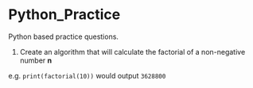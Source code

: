 # Python_Practice
Python based practice questions.

1. Create an algorithm that will calculate the factorial of a non-negative number **n**

e.g. `print(factorial(10))` would output `3628800`

